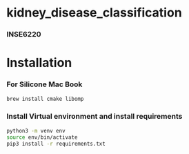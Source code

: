 # kidney_disease_classification

### INSE6220

# Installation

### For Silicone Mac Book
```bash
brew install cmake libomp
```

### Install Virtual environment and install requirements
```bash
python3 -m venv env
source env/bin/activate 
pip3 install -r requirements.txt
```